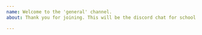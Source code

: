 ```yaml
---
name: Welcome to the 'general' channel.
about: Thank you for joining. This will be the discord chat for school.

---
```



